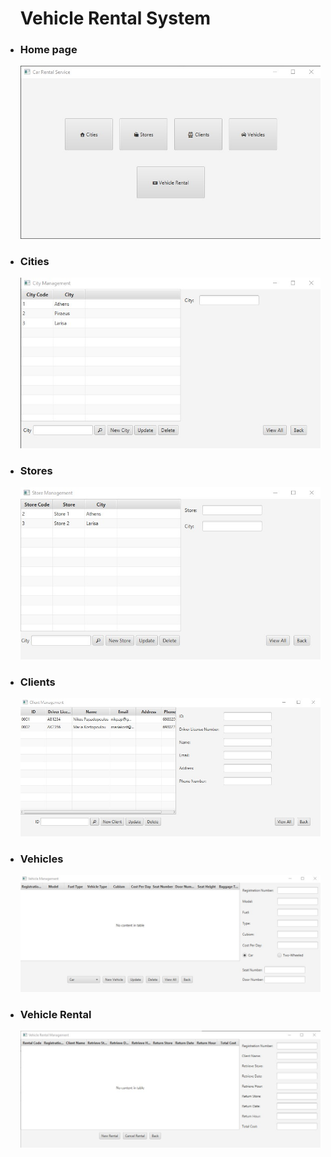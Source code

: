 <ul>
  <h1>Vehicle Rental System</h1>
  <li>
     <h3>Home page</h3>
      <img src='Screenshots/Home.jpg'></img>
  </li>
  <li>
     <h3>Cities</h3>
      <img src='Screenshots/City.jpg'></img>
  </li>
  <li>
     <h3>Stores</h3>
      <img src='Screenshots/Store.jpg'></img>
  </li>
  <li>
     <h3>Clients</h3>
      <img src='Screenshots/Clients.jpg'></img>
  </li>
  <li>
     <h3>Vehicles</h3>
      <img src='Screenshots/Vehicles.jpg'></img>
  </li>
  <li>
     <h3>Vehicle Rental</h3>
      <img src='Screenshots/Vehicles Rental.jpg'></img>
  </li>
</ul>

